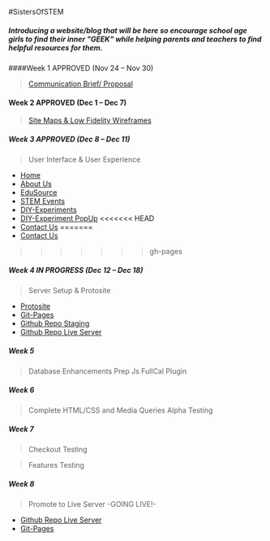 #SistersOfSTEM

##### Introducing a website/blog that will be here so encourage school age girls to find their inner "GEEK" while helping parents and teachers to find helpful resources for them. 

####Week 1 APPROVED (Nov 24 – Nov 30)
>[Communication Brief/ Proposal](docs/SistersOfSTEM-Proposal.pdf)


#### Week 2  APPROVED (Dec 1 – Dec 7)
>[Site Maps & Low Fidelity Wireframes](docs/wireframe_sitemap_proposal.pdf) 



##### Week 3 APPROVED (Dec 8 – Dec 11)
> User Interface & User Experience
* [Home](PNG/Home.png)
* [About Us](PNG/AboutUs.png)
* [EduSource](PNG/EduSources.png)
* [STEM Events](PNG/Events.png)
* [DIY-Experiments](PNG/DIY-Exp.png)
* [DIY-Experiment PopUp](PNG/DIY-Exp-PopUp.png)
<<<<<<< HEAD
* [Contact Us](ContactUs.png)
=======
* [Contact Us](PNG/ContactUs.png)
>>>>>>> gh-pages


##### Week 4 IN PROGRESS (Dec 12 – Dec 18)
>Server Setup & Protosite
* [Protosite](http://)
* [Git-Pages](http://freedageek.github.io/SistersOfSTEM)
* [Github Repo Staging](https://github.com/FreeDaGeek/SistersOfSTEM)
* [Github Repo Live Server](https://github.com/FreeDaGeek/SistersOfSTEM/tree/gh-pages)


##### Week 5
>Database Enhancements
>Prep Js FullCal Plugin

##### Week 6
>Complete HTML/CSS and Media Queries
>Alpha Testing

##### Week 7
>Checkout Testing

>Features Testing

##### Week 8
>Promote to Live Server -GOING LIVE!-
* [Github Repo Live Server](https://github.com/FreeDaGeek/SistersOfSTEM/tree/gh-pages)
* [Git-Pages](http://freedageek.github.io/SistersOfSTEM)